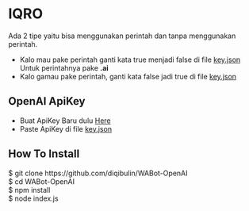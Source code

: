 # IQRO
Ada 2 tipe yaitu bisa menggunakan perintah dan tanpa menggunakan perintah.
- Kalo mau pake perintah ganti kata true menjadi false di file <a href="https://github.com/diqibulin/WABot-OpenAI/edit/main/README.md#iqro">key.json</a>
Untuk perintahnya pake <b>.ai</b>
- Kalo gamau pake perintah, ganti kata false jadi true di file <a href="https://github.com/diqibulin/WABot-OpenAI/edit/main/README.md#iqro">key.json</a>
## OpenAI ApiKey
- Buat ApiKey Baru dulu <a href="https://beta.openai.com/account/api-keys">Here<a/>
- Paste ApiKey di file <a href="https://github.com/diqibulin/WABot-OpenAI/edit/main/README.md#iqro">key.json</a>
## How To Install
  <div id="box">$ git clone https://github.com/diqibulin/WABot-OpenAI
<br>$ cd WABot-OpenAI
<br>$ npm install
<br>$ node index.js</div>
